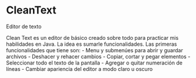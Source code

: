 # CleanText
Editor de texto

Clean Text es un editor de básico creado sobre todo para practicar mis habilidades en Java.
La idea es sumarle funcionalidades. 
Las primeras funcionalidades que tiene son:
      - Menu y submenúes para abrir y guardar archivos
      - Deshacer y rehacer cambios
      - Copiar, cortar y pegar elementos
      - Seleccionar todo el texto de la pantalla
      - Agregar o quitar numeración de líneas
      - Cambiar apariencia del editor a modo claro u oscuro
      
      
